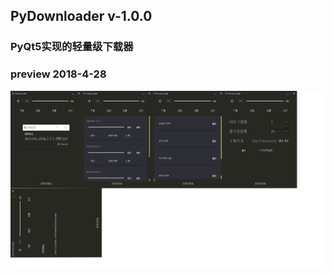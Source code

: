 ## PyDownloader v-1.0.0
### PyQt5实现的轻量级下载器
### preview 2018-4-28
![](https://github.com/FreeHe/PyDownloader/raw/master/preview.png)
